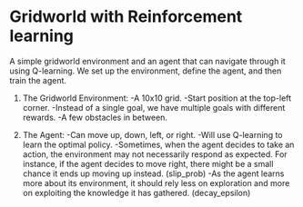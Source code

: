 # Gridworld with Reinforcement learning
A simple gridworld environment and an agent that can navigate through it using Q-learning. We set up the environment, define the agent, and then train the agent.

1. The Gridworld Environment:
-A 10x10 grid.
-Start position at the top-left corner.
-Instead of a single goal, we have multiple goals with different rewards.
-A few obstacles in between.

2. The Agent:
-Can move up, down, left, or right.
-Will use Q-learning to learn the optimal policy.
-Sometimes, when the agent decides to take an action, the environment may not necessarily respond as expected. For instance, if the agent decides to move right, there might be a small chance it ends up moving up instead. (slip_prob)
-As the agent learns more about its environment, it should rely less on exploration and more on exploiting the knowledge it has gathered. (decay_epsilon)

